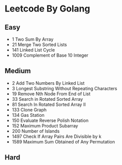 # Leetcode By Golang

## Easy
- 1 Two Sum By Array
- 21 Merge Two Sorted Lists
- 141 Linked List Cycle
- 1009 Complement of Base 10 Integer

## Medium
- 2 Add Two Numbers By Linked List
- 3 Longest Substring Without Repeating Characters
- 19 Remove Nth Node From End of List
- 33 Search in Rotated Sorted Array
- 81 Search In Rotated Sorted Array II
- 133 Clone Graph
- 134 Gas Station
- 150 Evaluate Reverse Polish Notation
- 152 Maximum Product Subarray
- 200 Number of Islands
- 1497 Check If Array Pairs Are Divisible by k
- 1589 Maximum Sum Obtained of Any Permutation

## Hard
